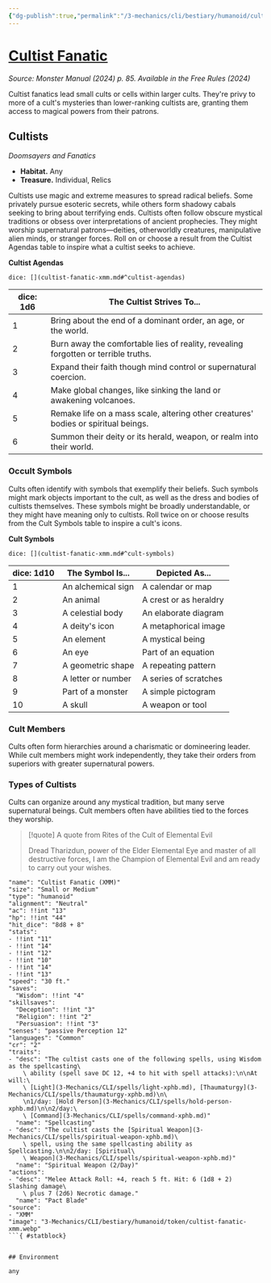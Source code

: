 ```yaml
---
{"dg-publish":true,"permalink":"/3-mechanics/cli/bestiary/humanoid/cultist-fanatic-xmm/","tags":["ttrpg-cli/compendium/src/5e/xmm","ttrpg-cli/monster/cr/2","ttrpg-cli/monster/environment/any","ttrpg-cli/monster/size/small-or-medium","ttrpg-cli/monster/type/humanoid"],"noteIcon":""}
---
```


# [Cultist Fanatic](3-Mechanics\CLI\bestiary\humanoid/cultist-fanatic-xmm.md)
*Source: Monster Manual (2024) p. 85. Available in the Free Rules (2024)*  

Cultist fanatics lead small cults or cells within larger cults. They're privy to more of a cult's mysteries than lower-ranking cultists are, granting them access to magical powers from their patrons.

## Cultists

*Doomsayers and Fanatics*

- **Habitat.** Any  
- **Treasure.** Individual, Relics  

Cultists use magic and extreme measures to spread radical beliefs. Some privately pursue esoteric secrets, while others form shadowy cabals seeking to bring about terrifying ends. Cultists often follow obscure mystical traditions or obsess over interpretations of ancient prophecies. They might worship supernatural patrons—deities, otherworldly creatures, manipulative alien minds, or stranger forces. Roll on or choose a result from the Cultist Agendas table to inspire what a cultist seeks to achieve.

**Cultist Agendas**

`dice: [](cultist-fanatic-xmm.md#^cultist-agendas)`

| dice: 1d6 | The Cultist Strives To... |
|-----------|---------------------------|
| 1 | Bring about the end of a dominant order, an age, or the world. |
| 2 | Burn away the comfortable lies of reality, revealing forgotten or terrible truths. |
| 3 | Expand their faith though mind control or supernatural coercion. |
| 4 | Make global changes, like sinking the land or awakening volcanoes. |
| 5 | Remake life on a mass scale, altering other creatures' bodies or spiritual beings. |
| 6 | Summon their deity or its herald, weapon, or realm into their world. |{ #cultist-agendas}


### Occult Symbols

Cults often identify with symbols that exemplify their beliefs. Such symbols might mark objects important to the cult, as well as the dress and bodies of cultists themselves. These symbols might be broadly understandable, or they might have meaning only to cultists. Roll twice on or choose results from the Cult Symbols table to inspire a cult's icons.

**Cult Symbols**

`dice: [](cultist-fanatic-xmm.md#^cult-symbols)`

| dice: 1d10 | The Symbol Is... | Depicted As... |
|------------|------------------|----------------|
| 1 | An alchemical sign | A calendar or map |
| 2 | An animal | A crest or as heraldry |
| 3 | A celestial body | An elaborate diagram |
| 4 | A deity's icon | A metaphorical image |
| 5 | An element | A mystical being |
| 6 | An eye | Part of an equation |
| 7 | A geometric shape | A repeating pattern |
| 8 | A letter or number | A series of scratches |
| 9 | Part of a monster | A simple pictogram |
| 10 | A skull | A weapon or tool |{ #cult-symbols}


### Cult Members

Cults often form hierarchies around a charismatic or domineering leader. While cult members might work independently, they take their orders from superiors with greater supernatural powers. 

### Types of Cultists

Cults can organize around any mystical tradition, but many serve supernatural beings. Cult members often have abilities tied to the forces they worship.

> [!quote] A quote from Rites of the Cult of Elemental Evil  
> 
> Dread Tharizdun, power of the Elder Elemental Eye and master of all destructive forces, I am the Champion of Elemental Evil and am ready to carry out your wishes.


```statblock
"name": "Cultist Fanatic (XMM)"
"size": "Small or Medium"
"type": "humanoid"
"alignment": "Neutral"
"ac": !!int "13"
"hp": !!int "44"
"hit_dice": "8d8 + 8"
"stats":
- !!int "11"
- !!int "14"
- !!int "12"
- !!int "10"
- !!int "14"
- !!int "13"
"speed": "30 ft."
"saves":
  "Wisdom": !!int "4"
"skillsaves":
  "Deception": !!int "3"
  "Religion": !!int "2"
  "Persuasion": !!int "3"
"senses": "passive Perception 12"
"languages": "Common"
"cr": "2"
"traits":
- "desc": "The cultist casts one of the following spells, using Wisdom as the spellcasting\
    \ ability (spell save DC 12, +4 to hit with spell attacks):\n\nAt will:\
    \ [Light](3-Mechanics/CLI/spells/light-xphb.md), [Thaumaturgy](3-Mechanics/CLI/spells/thaumaturgy-xphb.md)\n\
    \n1/day: [Hold Person](3-Mechanics/CLI/spells/hold-person-xphb.md)\n\n2/day:\
    \ [Command](3-Mechanics/CLI/spells/command-xphb.md)"
  "name": "Spellcasting"
- "desc": "The cultist casts the [Spiritual Weapon](3-Mechanics/CLI/spells/spiritual-weapon-xphb.md)\
    \ spell, using the same spellcasting ability as Spellcasting.\n\n2/day: [Spiritual\
    \ Weapon](3-Mechanics/CLI/spells/spiritual-weapon-xphb.md)"
  "name": "Spiritual Weapon (2/Day)"
"actions":
- "desc": "Melee Attack Roll: +4, reach 5 ft. Hit: 6 (1d8 + 2) Slashing damage\
    \ plus 7 (2d6) Necrotic damage."
  "name": "Pact Blade"
"source":
- "XMM"
"image": "3-Mechanics/CLI/bestiary/humanoid/token/cultist-fanatic-xmm.webp"
```{ #statblock}


## Environment

any